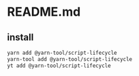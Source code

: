 # README.md

    

## install

```bash
yarn add @yarn-tool/script-lifecycle
yarn-tool add @yarn-tool/script-lifecycle
yt add @yarn-tool/script-lifecycle
```

